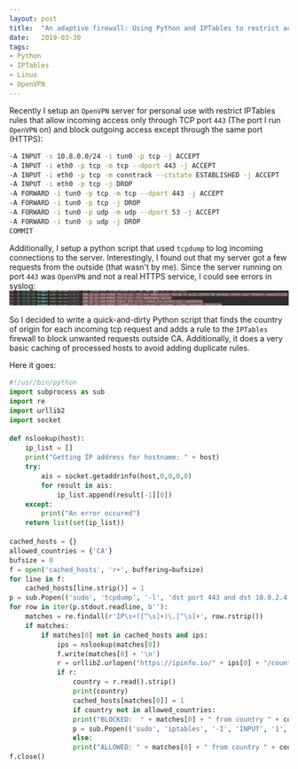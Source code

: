 ```yaml
---
layout: post
title:  "An adaptive firewall: Using Python and IPTables to restrict access from specific countries"
date:   2019-03-30
tags:
- Python
- IPTables
- Linux
- OpenVPN
---
```


Recently I setup an `OpenVPN` server for personal use with restrict IPTables rules that allow incoming access only through TCP port `443` (The port I run `OpenVPN` on) and block outgoing access except through the same port (HTTPS):

```bash
-A INPUT -s 10.8.0.0/24 -i tun0 -p tcp -j ACCEPT
-A INPUT -i eth0 -p tcp -m tcp --dport 443 -j ACCEPT
-A INPUT -i eth0 -p tcp -m conntrack --ctstate ESTABLISHED -j ACCEPT
-A INPUT -i eth0 -p tcp -j DROP
-A FORWARD -i tun0 -p tcp -m tcp --dport 443 -j ACCEPT
-A FORWARD -i tun0 -p tcp -j DROP
-A FORWARD -i tun0 -p udp -m udp --dport 53 -j ACCEPT
-A FORWARD -i tun0 -p udp -j DROP
COMMIT
```

Additionally, I setup a python script that used `tcpdump` to log incoming connections to the server. Interestingly, I found out that my server got a few requests from the outside (that wasn't by me). Since the server running on port `443` was `OpenVPN` and not a real HTTPS service, I could see errors in syslog:
![Screenshot of syslog showing failure in HTTPS handshake](../images/tcp-443.png)

So I decided to write a quick-and-dirty Python script that finds the country of origin for each incoming tcp request and adds a rule to the `IPTables` firewall to block unwanted requests outside CA. Additionally, it does a very basic caching of processed hosts to avoid adding duplicate rules.

Here it goes:
```python
#!/usr/bin/python
import subprocess as sub
import re
import urllib2
import socket

def nslookup(host):
	ip_list = []
	print("Getting IP address for hostname: " + host)
	try:
		ais = socket.getaddrinfo(host,0,0,0,0)
		for result in ais:
			ip_list.append(result[-1][0])
	except:
		print("An error occured")
	return list(set(ip_list))

cached_hosts = {}
allowed_countries = {'CA'}
bufsize = 0
f = open('cached_hosts', 'r+', buffering=bufsize)
for line in f:
	cached_hosts[line.strip()] = 1
p = sub.Popen(('sudo', 'tcpdump', '-l', 'dst port 443 and dst 10.0.2.4'), stdout=sub.PIPE)
for row in iter(p.stdout.readline, b''):
    matches = re.findall(r'IP\s+([^\s]+)\.[^\s]+', row.rstrip())
    if matches: 
	    if matches[0] not in cached_hosts and ips:
		    ips = nslookup(matches[0])
		    f.write(matches[0] + '\n')
		    r = urllib2.urlopen("https://ipinfo.io/" + ips[0] + "/country")    
		    if r:
			    country = r.read().strip()
			    print(country)
			    cached_hosts[matches[0]] = 1
			    if country not in allowed_countries:
				print("BLOCKED:  " + matches[0] + " from country " + country)
				p = sub.Popen(('sudo', 'iptables', '-I', 'INPUT', '1', '-s', ips[0] , '-j', 'DROP'), stdout=sub.PIPE)
			    else:
				print("ALLOWED: " + matches[0] + " from country " + country)
f.close()
```